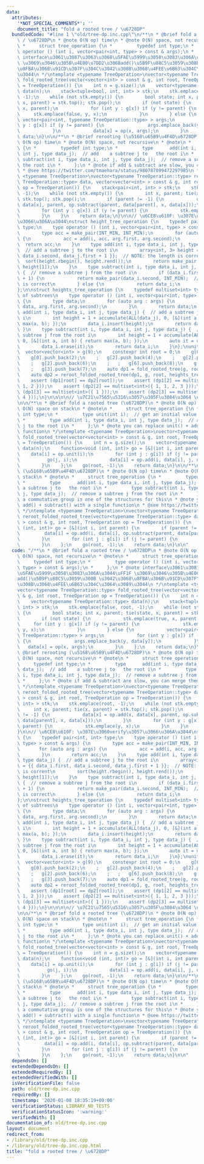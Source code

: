 ```yaml
---
data:
  attributes:
    '*NOT_SPECIAL_COMMENTS*': ''
    document_title: "fold a rooted tree / \u6728DP"
  bundledCode: "#line 1 \"old/tree-dp.inc.cpp\"\n/**\n * @brief fold a rooted tree\
    \ / \u6728DP\n * @note O(N op) time\n * @note O(N) space, not recursive\n * @note\n\
    \ *     struct tree_operation {\n *         typedef int type;\n *         type\
    \ operator () (int i, vector<pair<int, type> > const & args);\n *     };\n * @note\
    \ interface\u3061\u3087\u3063\u3068\u5FAE\u5999\u3058\u3083\u306A\u3044\uFF1F\
    \ \u3069\u3046\u305B\u4E00\u7DD2\u306Badd()\u5B9F\u88C5\u3059\u308B \u3042\u3068\
    \u8FBA\u306B\u91CD\u307F\u304C\u3042\u308B\u3068\u4FEE\u6B63\u304C\u3064\u3089\
    \u3044\n */\ntemplate <typename TreeOperation>\nvector<typename TreeOperation::type>\
    \ fold_rooted_tree(vector<vector<int> > const & g, int root, TreeOperation op\
    \ = TreeOperation()) {\n    int n = g.size();\n    vector<typename TreeOperation::type>\
    \ data(n);\n    stack<tuple<bool, int, int> > stk;\n    stk.emplace(false, root,\
    \ -1);\n    while (not stk.empty()) {\n        bool state; int x, parent; tie(state,\
    \ x, parent) = stk.top(); stk.pop();\n        if (not state) {\n            stk.emplace(true,\
    \ x, parent);\n            for (int y : g[x]) if (y != parent) {\n           \
    \     stk.emplace(false, y, x);\n            }\n        } else {\n           \
    \ vector<pair<int, typename TreeOperation::type> > args;\n            for (int\
    \ y : g[x]) if (y != parent) {\n                args.emplace_back(y, data[y]);\n\
    \            }\n            data[x] = op(x, args);\n        }\n    };\n    return\
    \ data;\n}\n\n/**\n * @brief rerooting (\u5168\u65B9\u4F4D\u6728DP)\n * @note\
    \ O(N op) time\n * @note O(N) space, not recursive\n * @note\n *     struct tree_operation\
    \ {\n *         typedef int type;\n *         type      add(int i, type data_i,\
    \ int j, type data_j);  // add    a subtree j to   the root i\n *         type\
    \ subtract(int i, type data_i, int j, type data_j);  // remove a subtree j from\
    \ the root i\n *     };\n * @note if add & subtract are slow, you can merge them\n\
    \ * @see https://twitter.com/tmaehara/status/980787099472297985\n */\ntemplate\
    \ <typename TreeOperation>\nvector<typename TreeOperation::type> reroot_folded_rooted_tree(vector<typename\
    \ TreeOperation::type> data, vector<vector<int> > const & g, int root, TreeOperation\
    \ op = TreeOperation()) {\n    stack<pair<int, int> > stk;\n    stk.emplace(root,\
    \ -1);\n    while (not stk.empty()) {\n        int x, parent; tie(x, parent) =\
    \ stk.top(); stk.pop();\n        if (parent != -1) {\n            data[x] = op.add(x,\
    \ data[x], parent, op.subtract(parent, data[parent], x, data[x]));\n        }\n\
    \        for (int y : g[x]) if (y != parent) {\n            stk.emplace(y, x);\n\
    \        }\n    }\n    return data;\n}\n\n// \u6CE8\u610F: \u307E\u3060verify\u3057\
    \u3066\u306A\u3044\nstruct height_tree_operation {\n    typedef pair<int, int>\
    \ type;\n    type operator () (int i, vector<pair<int, type> > const & args) {\n\
    \        type acc = make_pair(INT_MIN, INT_MIN);\n        for (auto arg : args)\
    \ {\n            acc = add(i, acc, arg.first, arg.second);\n        }\n      \
    \  return acc;\n    }\n    type add(int i, type data_i, int j, type data_j) {\
    \  // add a subtree j to the root i\n        array<int, 3> height = {{ data_i.first,\
    \ data_i.second, data_j.first + 1 }};  // NOTE: the length is corrent\n      \
    \  sort(height.rbegin(), height.rend());\n        return make_pair(height[0],\
    \ height[1]);\n    }\n    type subtract(int i, type data_i, int j, type data_j)\
    \ {  // remove a subtree j from the root i\n        if (data_i.first == data_j.first\
    \ + 1) {\n            return make_pair(data_i.second, INT_MIN);  // NOTE: this\
    \ is correct\n        } else {\n            return data_i;\n        }\n    }\n\
    };\n\nstruct heights_tree_operation {\n    typedef multiset<int> type;  // heights\
    \ of subtrees\n    type operator () (int i, vector<pair<int, type> > const & args)\
    \ {\n        type data;\n        for (auto arg : args) {\n            data = add(i,\
    \ data, arg.first, arg.second);\n        }\n        return data;\n    }\n    type\
    \ add(int i, type data_i, int j, type data_j) {  // add a subtree j to the root\
    \ i\n        int height = 1 + accumulate(ALL(data_j), 0, [&](int a, int b) { return\
    \ max(a, b); });\n        data_i.insert(height);\n        return data_i;\n   \
    \ }\n    type subtract(int i, type data_i, int j, type data_j) {  // remove a\
    \ subtree j from the root i\n        int height = 1 + accumulate(ALL(data_j),\
    \ 0, [&](int a, int b) { return max(a, b); });\n        auto it = data_i.find(height);\n\
    \        data_i.erase(it);\n        return data_i;\n    }\n};\nunittest {\n  \
    \  vector<vector<int> > g(9);\n    constexpr int root = 0;\n    g[0].push_back(1);\n\
    \    g[0].push_back(2);\n    ;   g[2].push_back(4);\n    ;   g[2].push_back(5);\n\
    \    ;   g[2].push_back(6);\n    ;   ;   g[6].push_back(8);\n    g[0].push_back(3);\n\
    \    ;   g[3].push_back(7);\n    auto dp1 = fold_rooted_tree(g, root, heights_tree_operation());\n\
    \    auto dp2 = reroot_folded_rooted_tree(dp1, g, root, heights_tree_operation());\n\
    \    assert (dp1[root] == dp2[root]);\n    assert (dp1[2] == multiset<int>({ 1,\
    \ 1, 2 }));\n    assert (dp2[2] == multiset<int>({ 1, 1, 2, 3 }));\n    assert\
    \ (dp1[3] == multiset<int>({ 1 }));\n    assert (dp2[3] == multiset<int>({ 1,\
    \ 4 }));\n}\n\n\n\n// \u7C21\u7565\u5316\u3057\u305F\u3084\u3064 \u672A\u691C\u8A3C\
    \n\n/**\n * @brief fold a rooted tree (\u6728DP)\n * @note O(N op) time\n * @note\
    \ O(N) space on stack\n * @note\n *     struct tree_operation {\n *         typedef\
    \ int type;\n *         type unit(int i);  // get an initial value of root i\n\
    \ *         type add(int i, type data_i, int j, type data_j);  // add a subtree\
    \ j to the root i\n *     };\n * @note you can replace unit() + add() with a single\
    \ function\n */\ntemplate <typename TreeOperation>\nvector<typename TreeOperation::type>\
    \ fold_rooted_tree(vector<vector<int> > const & g, int root, TreeOperation op\
    \ = TreeOperation()) {\n    int n = g.size();\n    vector<typename TreeOperation::type>\
    \ data(n);\n    function<void (int, int)> go = [&](int i, int parent) {\n    \
    \    data[i] = op.unit(i);\n        for (int j : g[i]) if (j != parent) {\n  \
    \          go(j, i);\n            data[i] = op.add(i, data[i], j, data[j]);\n\
    \        }\n    };\n    go(root, -1);\n    return data;\n}\n\n/**\n * @brief rerooting\
    \ (\u5168\u65B9\u4F4D\u6728DP)\n * @note O(N op) time\n * @note O(N) space on\
    \ stack\n * @note\n *     struct tree_operation {\n *         typedef int type;\n\
    \ *         type      add(int i, type data_i, int j, type data_j);  // add   \
    \ a subtree j to   the root i\n *         type subtract(int i, type data_i, int\
    \ j, type data_j);  // remove a subtree j from the root i\n *     };\n * @note\
    \ a commutative group is one of the structures for this\n * @note you can replace\
    \ add() + subtract() with a single function\n * @see https://twitter.com/tmaehara/status/980787099472297985\n\
    \ */\ntemplate <typename TreeOperation>\nvector<typename TreeOperation::type>\
    \ reroot_folded_rooted_tree(vector<typename TreeOperation::type> data, vector<vector<int>\
    \ > const & g, int root, TreeOperation op = TreeOperation()) {\n    function<void\
    \ (int, int)> go = [&](int i, int parent) {\n        if (parent != -1) {\n   \
    \         data[i] = op.add(i, data[i], op.subtract(parent, data[parent], i, data[i]));\n\
    \        }\n        for (int j : g[i]) if (j != parent) {\n            go(j, i);\n\
    \        }\n    };\n    go(root, -1);\n    return data;\n}\n\n"
  code: "/**\n * @brief fold a rooted tree / \u6728DP\n * @note O(N op) time\n * @note\
    \ O(N) space, not recursive\n * @note\n *     struct tree_operation {\n *    \
    \     typedef int type;\n *         type operator () (int i, vector<pair<int,\
    \ type> > const & args);\n *     };\n * @note interface\u3061\u3087\u3063\u3068\
    \u5FAE\u5999\u3058\u3083\u306A\u3044\uFF1F \u3069\u3046\u305B\u4E00\u7DD2\u306B\
    add()\u5B9F\u88C5\u3059\u308B \u3042\u3068\u8FBA\u306B\u91CD\u307F\u304C\u3042\
    \u308B\u3068\u4FEE\u6B63\u304C\u3064\u3089\u3044\n */\ntemplate <typename TreeOperation>\n\
    vector<typename TreeOperation::type> fold_rooted_tree(vector<vector<int> > const\
    \ & g, int root, TreeOperation op = TreeOperation()) {\n    int n = g.size();\n\
    \    vector<typename TreeOperation::type> data(n);\n    stack<tuple<bool, int,\
    \ int> > stk;\n    stk.emplace(false, root, -1);\n    while (not stk.empty())\
    \ {\n        bool state; int x, parent; tie(state, x, parent) = stk.top(); stk.pop();\n\
    \        if (not state) {\n            stk.emplace(true, x, parent);\n       \
    \     for (int y : g[x]) if (y != parent) {\n                stk.emplace(false,\
    \ y, x);\n            }\n        } else {\n            vector<pair<int, typename\
    \ TreeOperation::type> > args;\n            for (int y : g[x]) if (y != parent)\
    \ {\n                args.emplace_back(y, data[y]);\n            }\n         \
    \   data[x] = op(x, args);\n        }\n    };\n    return data;\n}\n\n/**\n *\
    \ @brief rerooting (\u5168\u65B9\u4F4D\u6728DP)\n * @note O(N op) time\n * @note\
    \ O(N) space, not recursive\n * @note\n *     struct tree_operation {\n *    \
    \     typedef int type;\n *         type      add(int i, type data_i, int j, type\
    \ data_j);  // add    a subtree j to   the root i\n *         type subtract(int\
    \ i, type data_i, int j, type data_j);  // remove a subtree j from the root i\n\
    \ *     };\n * @note if add & subtract are slow, you can merge them\n * @see https://twitter.com/tmaehara/status/980787099472297985\n\
    \ */\ntemplate <typename TreeOperation>\nvector<typename TreeOperation::type>\
    \ reroot_folded_rooted_tree(vector<typename TreeOperation::type> data, vector<vector<int>\
    \ > const & g, int root, TreeOperation op = TreeOperation()) {\n    stack<pair<int,\
    \ int> > stk;\n    stk.emplace(root, -1);\n    while (not stk.empty()) {\n   \
    \     int x, parent; tie(x, parent) = stk.top(); stk.pop();\n        if (parent\
    \ != -1) {\n            data[x] = op.add(x, data[x], parent, op.subtract(parent,\
    \ data[parent], x, data[x]));\n        }\n        for (int y : g[x]) if (y !=\
    \ parent) {\n            stk.emplace(y, x);\n        }\n    }\n    return data;\n\
    }\n\n// \u6CE8\u610F: \u307E\u3060verify\u3057\u3066\u306A\u3044\nstruct height_tree_operation\
    \ {\n    typedef pair<int, int> type;\n    type operator () (int i, vector<pair<int,\
    \ type> > const & args) {\n        type acc = make_pair(INT_MIN, INT_MIN);\n \
    \       for (auto arg : args) {\n            acc = add(i, acc, arg.first, arg.second);\n\
    \        }\n        return acc;\n    }\n    type add(int i, type data_i, int j,\
    \ type data_j) {  // add a subtree j to the root i\n        array<int, 3> height\
    \ = {{ data_i.first, data_i.second, data_j.first + 1 }};  // NOTE: the length\
    \ is corrent\n        sort(height.rbegin(), height.rend());\n        return make_pair(height[0],\
    \ height[1]);\n    }\n    type subtract(int i, type data_i, int j, type data_j)\
    \ {  // remove a subtree j from the root i\n        if (data_i.first == data_j.first\
    \ + 1) {\n            return make_pair(data_i.second, INT_MIN);  // NOTE: this\
    \ is correct\n        } else {\n            return data_i;\n        }\n    }\n\
    };\n\nstruct heights_tree_operation {\n    typedef multiset<int> type;  // heights\
    \ of subtrees\n    type operator () (int i, vector<pair<int, type> > const & args)\
    \ {\n        type data;\n        for (auto arg : args) {\n            data = add(i,\
    \ data, arg.first, arg.second);\n        }\n        return data;\n    }\n    type\
    \ add(int i, type data_i, int j, type data_j) {  // add a subtree j to the root\
    \ i\n        int height = 1 + accumulate(ALL(data_j), 0, [&](int a, int b) { return\
    \ max(a, b); });\n        data_i.insert(height);\n        return data_i;\n   \
    \ }\n    type subtract(int i, type data_i, int j, type data_j) {  // remove a\
    \ subtree j from the root i\n        int height = 1 + accumulate(ALL(data_j),\
    \ 0, [&](int a, int b) { return max(a, b); });\n        auto it = data_i.find(height);\n\
    \        data_i.erase(it);\n        return data_i;\n    }\n};\nunittest {\n  \
    \  vector<vector<int> > g(9);\n    constexpr int root = 0;\n    g[0].push_back(1);\n\
    \    g[0].push_back(2);\n    ;   g[2].push_back(4);\n    ;   g[2].push_back(5);\n\
    \    ;   g[2].push_back(6);\n    ;   ;   g[6].push_back(8);\n    g[0].push_back(3);\n\
    \    ;   g[3].push_back(7);\n    auto dp1 = fold_rooted_tree(g, root, heights_tree_operation());\n\
    \    auto dp2 = reroot_folded_rooted_tree(dp1, g, root, heights_tree_operation());\n\
    \    assert (dp1[root] == dp2[root]);\n    assert (dp1[2] == multiset<int>({ 1,\
    \ 1, 2 }));\n    assert (dp2[2] == multiset<int>({ 1, 1, 2, 3 }));\n    assert\
    \ (dp1[3] == multiset<int>({ 1 }));\n    assert (dp2[3] == multiset<int>({ 1,\
    \ 4 }));\n}\n\n\n\n// \u7C21\u7565\u5316\u3057\u305F\u3084\u3064 \u672A\u691C\u8A3C\
    \n\n/**\n * @brief fold a rooted tree (\u6728DP)\n * @note O(N op) time\n * @note\
    \ O(N) space on stack\n * @note\n *     struct tree_operation {\n *         typedef\
    \ int type;\n *         type unit(int i);  // get an initial value of root i\n\
    \ *         type add(int i, type data_i, int j, type data_j);  // add a subtree\
    \ j to the root i\n *     };\n * @note you can replace unit() + add() with a single\
    \ function\n */\ntemplate <typename TreeOperation>\nvector<typename TreeOperation::type>\
    \ fold_rooted_tree(vector<vector<int> > const & g, int root, TreeOperation op\
    \ = TreeOperation()) {\n    int n = g.size();\n    vector<typename TreeOperation::type>\
    \ data(n);\n    function<void (int, int)> go = [&](int i, int parent) {\n    \
    \    data[i] = op.unit(i);\n        for (int j : g[i]) if (j != parent) {\n  \
    \          go(j, i);\n            data[i] = op.add(i, data[i], j, data[j]);\n\
    \        }\n    };\n    go(root, -1);\n    return data;\n}\n\n/**\n * @brief rerooting\
    \ (\u5168\u65B9\u4F4D\u6728DP)\n * @note O(N op) time\n * @note O(N) space on\
    \ stack\n * @note\n *     struct tree_operation {\n *         typedef int type;\n\
    \ *         type      add(int i, type data_i, int j, type data_j);  // add   \
    \ a subtree j to   the root i\n *         type subtract(int i, type data_i, int\
    \ j, type data_j);  // remove a subtree j from the root i\n *     };\n * @note\
    \ a commutative group is one of the structures for this\n * @note you can replace\
    \ add() + subtract() with a single function\n * @see https://twitter.com/tmaehara/status/980787099472297985\n\
    \ */\ntemplate <typename TreeOperation>\nvector<typename TreeOperation::type>\
    \ reroot_folded_rooted_tree(vector<typename TreeOperation::type> data, vector<vector<int>\
    \ > const & g, int root, TreeOperation op = TreeOperation()) {\n    function<void\
    \ (int, int)> go = [&](int i, int parent) {\n        if (parent != -1) {\n   \
    \         data[i] = op.add(i, data[i], op.subtract(parent, data[parent], i, data[i]));\n\
    \        }\n        for (int j : g[i]) if (j != parent) {\n            go(j, i);\n\
    \        }\n    };\n    go(root, -1);\n    return data;\n}\n\n"
  dependsOn: []
  extendedDependsOn: []
  extendedRequiredBy: []
  extendedVerifiedWith: []
  isVerificationFile: false
  path: old/tree-dp.inc.cpp
  requiredBy: []
  timestamp: '2020-01-08 18:35:19+09:00'
  verificationStatus: LIBRARY_NO_TESTS
  verificationStatusIcon: ':warning:'
  verifiedWith: []
documentation_of: old/tree-dp.inc.cpp
layout: document
redirect_from:
- /library/old/tree-dp.inc.cpp
- /library/old/tree-dp.inc.cpp.html
title: "fold a rooted tree / \u6728DP"
---
```

